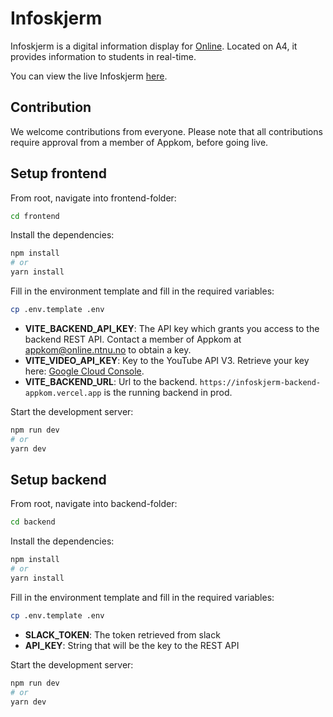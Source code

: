 # Infoskjerm

Infoskjerm is a digital information display for [Online](https://online.ntnu.no/). Located on A4, it provides information to students in real-time.

You can view the live Infoskjerm [here](https://infoskjerm-online.vercel.app/).

## Contribution

We welcome contributions from everyone. Please note that all contributions require approval from a member of Appkom, before going live.

## Setup frontend

From root, navigate into frontend-folder:

```bash
cd frontend
```

Install the dependencies:

```bash
npm install
# or
yarn install
```

Fill in the environment template and fill in the required variables:

```bash
cp .env.template .env
```

- **VITE_BACKEND_API_KEY**: The API key which grants you access to the backend REST API. Contact a member of Appkom at [appkom@online.ntnu.no](mailto:appkom@online.ntnu.no) to obtain a key.
- **VITE_VIDEO_API_KEY**: Key to the YouTube API V3. Retrieve your key here: [Google Cloud Console](https://console.cloud.google.com/apis/library/youtube.googleapis.com).
- **VITE_BACKEND_URL**: Url to the backend. `https://infoskjerm-backend-appkom.vercel.app` is the running backend in prod.


Start the development server:

```bash
npm run dev
# or
yarn dev
```

## Setup backend

From root, navigate into backend-folder:

```bash
cd backend
```

Install the dependencies:

```bash
npm install
# or
yarn install
```

Fill in the environment template and fill in the required variables:

```bash
cp .env.template .env
```

- **SLACK_TOKEN**: The token retrieved from slack
- **API_KEY**: String that will be the key to the REST API


Start the development server:

```bash
npm run dev
# or
yarn dev
```